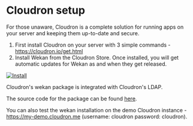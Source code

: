 # Cloudron setup

For those unaware,  Cloudron is a complete solution for running apps on your server and keeping them up-to-date and secure.

1. First install Cloudron on your server with 3 simple commands - https://cloudron.io/get.html
2. Install Wekan from the Cloudron Store. Once installed, you will get automatic updates for Wekan as and when they get released.

[![Install](https://cloudron.io/img/button.svg)](https://cloudron.io/button.html?app=io.wekan.cloudronapp)

Cloudron's wekan package is integrated with Cloudron's LDAP.

The source code for the package can be found [here](https://git.cloudron.io/cloudron/wekan-app/).

You can also test the wekan installation on the demo Cloudron instance - https://my-demo.cloudron.me (username: cloudron password: cloudron).